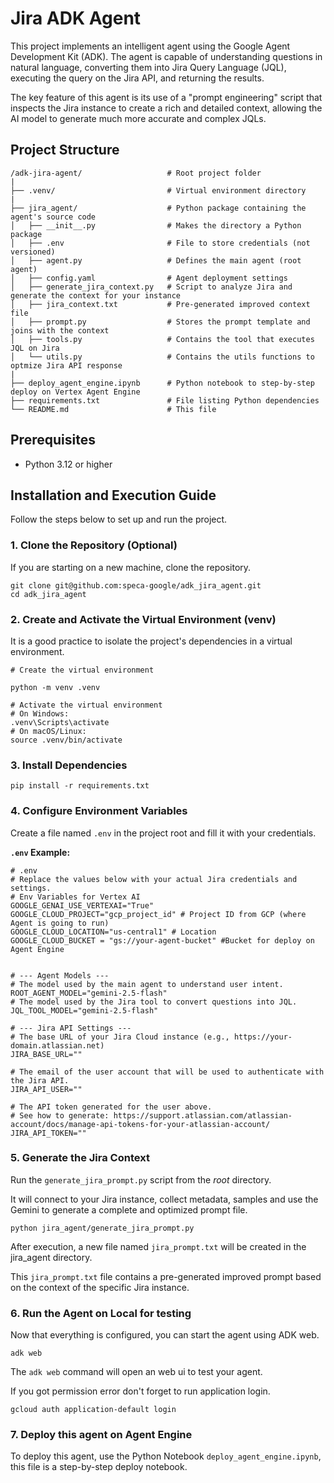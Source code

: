 # Jira ADK Agent

This project implements an intelligent agent using the Google Agent Development Kit (ADK). The agent is capable of understanding questions in natural language, converting them into Jira Query Language (JQL), executing the query on the Jira API, and returning the results.

The key feature of this agent is its use of a "prompt engineering" script that inspects the Jira instance to create a rich and detailed context, allowing the AI model to generate much more accurate and complex JQLs.

## Project Structure
```
/adk-jira-agent/                   # Root project folder
|
├── .venv/                         # Virtual environment directory
|
├── jira_agent/                    # Python package containing the agent's source code
│   ├── __init__.py                # Makes the directory a Python package
│   ├── .env                       # File to store credentials (not versioned)
│   ├── agent.py                   # Defines the main agent (root agent)
│   ├── config.yaml                # Agent deployment settings
│   ├── generate_jira_context.py   # Script to analyze Jira and generate the context for your instance
│   ├── jira_context.txt           # Pre-generated improved context file
│   ├── prompt.py                  # Stores the prompt template and joins with the context
│   ├── tools.py                   # Contains the tool that executes JQL on Jira
│   └── utils.py                   # Contains the utils functions to optmize Jira API response
|
├── deploy_agent_engine.ipynb      # Python notebook to step-by-step deploy on Vertex Agent Engine
├── requirements.txt               # File listing Python dependencies
└── README.md                      # This file
```

## Prerequisites

* Python 3.12 or higher

## Installation and Execution Guide

Follow the steps below to set up and run the project.

### 1. Clone the Repository (Optional)

If you are starting on a new machine, clone the repository.
```
git clone git@github.com:speca-google/adk_jira_agent.git
cd adk_jira_agent
````

### 2. Create and Activate the Virtual Environment (venv)

It is a good practice to isolate the project's dependencies in a virtual environment.

```
# Create the virtual environment

python -m venv .venv

# Activate the virtual environment
# On Windows:
.venv\Scripts\activate
# On macOS/Linux:
source .venv/bin/activate
```

### 3. Install Dependencies

```
pip install -r requirements.txt
````

### 4. Configure Environment Variables

Create a file named `.env` in the project root and fill it with your credentials.

**`.env` Example:**
```env
# .env
# Replace the values below with your actual Jira credentials and settings.
# Env Variables for Vertex AI 
GOOGLE_GENAI_USE_VERTEXAI="True"
GOOGLE_CLOUD_PROJECT="gcp_project_id" # Project ID from GCP (where Agent is going to run)
GOOGLE_CLOUD_LOCATION="us-central1" # Location
GOOGLE_CLOUD_BUCKET = "gs://your-agent-bucket" #Bucket for deploy on Agent Engine


# --- Agent Models ---
# The model used by the main agent to understand user intent.
ROOT_AGENT_MODEL="gemini-2.5-flash"
# The model used by the Jira tool to convert questions into JQL.
JQL_TOOL_MODEL="gemini-2.5-flash"

# --- Jira API Settings ---
# The base URL of your Jira Cloud instance (e.g., https://your-domain.atlassian.net)
JIRA_BASE_URL=""

# The email of the user account that will be used to authenticate with the Jira API.
JIRA_API_USER=""

# The API token generated for the user above.
# See how to generate: https://support.atlassian.com/atlassian-account/docs/manage-api-tokens-for-your-atlassian-account/
JIRA_API_TOKEN=""
```

### 5. Generate the Jira Context

Run the `generate_jira_prompt.py` script from the *root* directory. 

It will connect to your Jira instance, collect metadata, samples and use the Gemini to generate a complete and optimized prompt file.

```
python jira_agent/generate_jira_prompt.py
```

After execution, a new file named `jira_prompt.txt` will be created in the jira_agent directory.

This `jira_prompt.txt` file contains a pre-generated improved prompt based on the context of the specific Jira instance.

### 6. Run the Agent on Local for testing

Now that everything is configured, you can start the agent using ADK web. 

```
adk web
```

The `adk web` command will open an web ui to test your agent.

If you got permission error don't forget to run application login.

```
gcloud auth application-default login
```

### 7. Deploy this agent on Agent Engine

To deploy this agent, use the Python Notebook `deploy_agent_engine.ipynb`, this file is a step-by-step deploy notebook.
